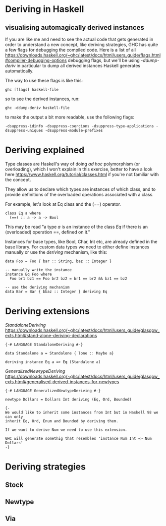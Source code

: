 # Deriving in Haskell

## visualising automagically derived instances

If you are like me and need to see the actual code that gets generated
in order to understand a new concept, like deriving strategies, GHC has
quite a few flags for debugging the compiled code. Here is a list of
all https://downloads.haskell.org/~ghc/latest/docs/html/users_guide/flags.html#compiler-debugging-options
debugging flags, but we'll be using *-ddump-deriv* in particular to
dump all derived instances Haskell generates automatically.

The way to use these flags is like this:

```
ghc [flags] haskell-file
```

so to see the derived instances, run:

```
ghc -ddump-deriv haskell-file
```

to make the output a bit more readable, use the following flags:

```
-dsuppress-idinfo -dsuppress-coercions -dsuppress-type-applications -dsuppress-uniques -dsuppress-module-prefixes
```

# Deriving explained

Type classes are Haskell's way of doing _ad hoc_ polymorphism (or overloading),
which I won't explain in this exercise, better to have a look here
https://www.haskell.org/tutorial/classes.html if you're not familiar with the concept.

They allow us to declare which types are instances of which class, and to provide
definitions of the overloaded operations associated with a class.

For example, let's look at Eq class and the (==) operator.

```
class Eq a where
  (==) :: a -> a -> Bool
```

This may be read "a type _a_ is an instance of the class _Eq_ if there is
an (overloaded) operation ==, defined on it."

Instances for base types, like Bool, Char, Int etc, are already defined in the
base library. For custom data types we need to either define instances
manually or use the _deriving_ mechanism, like this:

```
data Foo = Foo { bar :: String, baz :: Integer }

-- manually write the instance
instance Eq Foo where
  Foo br1 bz1 == Foo br2 bz2 = br1 == br2 && bz1 == bz2

-- use the deriving mechanism
data Bar = Bar { bbaz :: Integer } deriving Eq
```

# Deriving extensions

*StandaloneDeriving*
https://downloads.haskell.org/~ghc/latest/docs/html/users_guide/glasgow_exts.html#stand-alone-deriving-declarations

```
{-# LANGUAGE StandaloneDeriving #-}

data Standalone a = Standalone { lone :: Maybe a}

deriving instance Eq a => Eq (Standalone a)
```

*GeneralizedNewtypeDeriving*
https://downloads.haskell.org/~ghc/latest/docs/html/users_guide/glasgow_exts.html#generalised-derived-instances-for-newtypes

```
{-# LANGUAGE GeneralizedNewtypeDeriving #-}

newtype Dollars = Dollars Int deriving (Eq, Ord, Bounded)

{-
We would like to inherit some instances from Int but in Haskell 98 we can only
inherit Eq, Ord, Enum and Bounded by deriving them.

If we want to derive Num we need to use this extension.

GHC will generate somethig that resembles 'instance Num Int => Num Dollars'
-}
```

# Deriving strategies

## Stock

## Newtype

## Via

